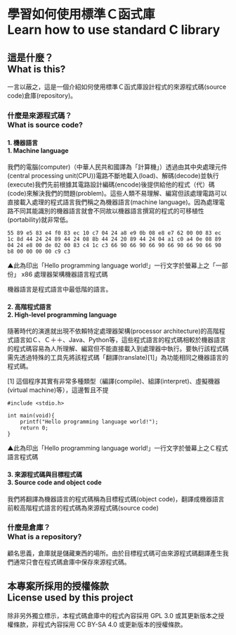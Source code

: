 # 學習如何使用標準Ｃ函式庫<br />Learn how to use standard C library
## 這是什麼？<br />What is this?
一言以蔽之，這是一個介紹如何使用標準Ｃ函式庫設計程式的來源程式碼(source code)倉庫(repository)。

### 什麼是來源程式碼？<br />What is source code?
#### 1. 機器語言<br />1. Machine language  
我們的電腦(computer)（中華人民共和國譯為「計算機」）透過由其中央處理元件(central processing unit(CPU))電路不斷地載入(load)、解碼(decode)並執行(execute)我們先前根據其電路設計編碼(encode)後提供給他的程式（代）碼(code)來解決我們的問題(problem)。這些人類不易理解、編寫但該處理電路可以直接載入處理的程式語言我們稱之為機器語言(machine language)。因為處理電路不同其能識別的機器語言就會不同故以機器語言撰寫的程式的可移植性(portability)就非常低。

`````
55 89 e5 83 e4 f0 83 ec 10 c7 04 24 a8 e9 0b 08 e8 e7 62 00 00 83 ec 1c 8d 44 24 24 89 44 24 08 8b 44 24 20 89 44 24 04 a1 c0 a4 0e 08 89 04 24 e8 00 de 02 00 83 c4 1c c3 66 90 66 90 66 90 66 90 66 90 66 90 b8 00 00 00 00 c9 c3
`````
▲此為印出「Hello programming language world!」一行文字於螢幕上之「一部份」 x86 處理器架構機器語言程式碼

機器語言是程式語言中最低階的語言。

#### 2. 高階程式語言<br />2. High-level programming language
隨著時代的演進就出現不依賴特定處理器架構(processor architecture)的高階程式語言如Ｃ、Ｃ＋＋、Java、Python等，這些程式語言的程式碼相較於機器語言的程式碼容易為人所理解、編寫但不能直接載入到處理器中執行。要執行該程式碼需先透過特殊的工具先將該程式碼「翻譯(translate)[1]」為功能相同之機器語言的程式碼。  

[1] 這個程序其實有非常多種類型（編譯(compile)、組譯(interpret)、虛擬機器(virtual machine)等），這邊暫且不提

`````
#include <stdio.h>

int main(void){
	printf("Hello programming language world!");
	return 0;
}
`````
▲此為印出「Hello programming language world!」一行文字於螢幕上之Ｃ程式語言程式碼

#### 3. 來源程式碼與目標程式碼<br />3. Source code and object code
我們將翻譯為機器語言的程式碼稱為目標程式碼(object code)，翻譯成機器語言前較高階程式語言的程式碼為來源程式碼(source code)

### 什麼是倉庫？<br />What is a repository?
顧名思義，倉庫就是儲藏東西的場所。由於目標程式碼可由來源程式碼翻譯產生我們通常只會在程式碼倉庫中保存來源程式碼。

## 本專案所採用的授權條款<br />License used by this project
除非另外獨立標示，本程式碼倉庫中的程式內容採用 GPL 3.0 或其更新版本之授權條款，非程式內容採用 CC BY-SA 4.0 或更新版本的授權條款。